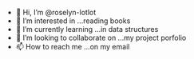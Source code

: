 - 👋 Hi, I’m @roselyn-lotlot
- 👀 I’m interested in ...reading books
- 🌱 I’m currently learning ...in data structures
- 💞️ I’m looking to collaborate on ...my project porfolio
- 📫 How to reach me ...on my email

<!---
roselyn-lotlot/roselyn-lotlot is a ✨ special ✨ repository because its `README.md` (this file) appears on your GitHub profile.
You can click the Preview link to take a look at your changes.
--->
